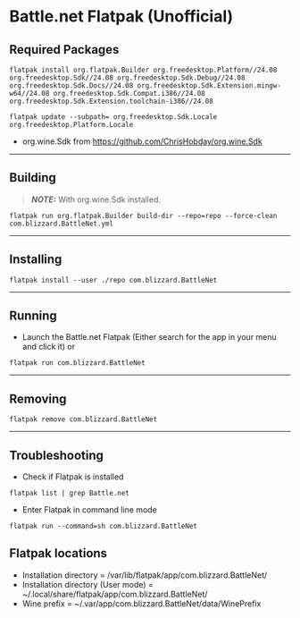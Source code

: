 # Battle.net Flatpak (Unofficial)
## Required Packages
```console
flatpak install org.flatpak.Builder org.freedesktop.Platform//24.08 org.freedesktop.Sdk//24.08 org.freedesktop.Sdk.Debug//24.08 org.freedesktop.Sdk.Docs//24.08 org.freedesktop.Sdk.Extension.mingw-w64//24.08 org.freedesktop.Sdk.Compat.i386//24.08 org.freedesktop.Sdk.Extension.toolchain-i386//24.08
```
```console
flatpak update --subpath= org.freedesktop.Sdk.Locale org.freedesktop.Platform.Locale
```
- org.wine.Sdk from https://github.com/ChrisHobday/org.wine.Sdk
---
## Building
> **_NOTE:_**  With org.wine.Sdk installed.
```console
flatpak run org.flatpak.Builder build-dir --repo=repo --force-clean com.blizzard.BattleNet.yml
```
---
## Installing
```console
flatpak install --user ./repo com.blizzard.BattleNet
```
---
## Running
- Launch the Battle.net Flatpak (Either search for the app in your menu and click it) or
```console
flatpak run com.blizzard.BattleNet
```
---
## Removing
```console
flatpak remove com.blizzard.BattleNet
```
---
## Troubleshooting
- Check if Flatpak is installed
```console
flatpak list | grep Battle.net
```
- Enter Flatpak in command line mode
```console
flatpak run --command=sh com.blizzard.BattleNet
```
## Flatpak locations
- Installation directory             = /var/lib/flatpak/app/com.blizzard.BattleNet/
- Installation directory (User mode) = ~/.local/share/flatpak/app/com.blizzard.BattleNet/
- Wine prefix                        = ~/.var/app/com.blizzard.BattleNet/data/WinePrefix

